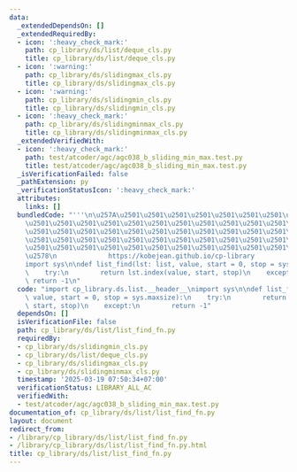 ```yaml
---
data:
  _extendedDependsOn: []
  _extendedRequiredBy:
  - icon: ':heavy_check_mark:'
    path: cp_library/ds/list/deque_cls.py
    title: cp_library/ds/list/deque_cls.py
  - icon: ':warning:'
    path: cp_library/ds/slidingmax_cls.py
    title: cp_library/ds/slidingmax_cls.py
  - icon: ':warning:'
    path: cp_library/ds/slidingmin_cls.py
    title: cp_library/ds/slidingmin_cls.py
  - icon: ':heavy_check_mark:'
    path: cp_library/ds/slidingminmax_cls.py
    title: cp_library/ds/slidingminmax_cls.py
  _extendedVerifiedWith:
  - icon: ':heavy_check_mark:'
    path: test/atcoder/agc/agc038_b_sliding_min_max.test.py
    title: test/atcoder/agc/agc038_b_sliding_min_max.test.py
  _isVerificationFailed: false
  _pathExtension: py
  _verificationStatusIcon: ':heavy_check_mark:'
  attributes:
    links: []
  bundledCode: "'''\n\u257A\u2501\u2501\u2501\u2501\u2501\u2501\u2501\u2501\u2501\u2501\
    \u2501\u2501\u2501\u2501\u2501\u2501\u2501\u2501\u2501\u2501\u2501\u2501\u2501\
    \u2501\u2501\u2501\u2501\u2501\u2501\u2501\u2501\u2501\u2501\u2501\u2501\u2501\
    \u2501\u2501\u2501\u2501\u2501\u2501\u2501\u2501\u2501\u2501\u2501\u2501\u2501\
    \u2501\u2501\u2501\u2501\u2501\u2501\u2501\u2501\u2501\u2501\u2501\u2501\u2501\
    \u2578\n             https://kobejean.github.io/cp-library               \n'''\n\
    import sys\n\ndef list_find(lst: list, value, start = 0, stop = sys.maxsize):\n\
    \    try:\n        return lst.index(value, start, stop)\n    except:\n       \
    \ return -1\n"
  code: "import cp_library.ds.list.__header__\nimport sys\n\ndef list_find(lst: list,\
    \ value, start = 0, stop = sys.maxsize):\n    try:\n        return lst.index(value,\
    \ start, stop)\n    except:\n        return -1"
  dependsOn: []
  isVerificationFile: false
  path: cp_library/ds/list/list_find_fn.py
  requiredBy:
  - cp_library/ds/slidingmin_cls.py
  - cp_library/ds/list/deque_cls.py
  - cp_library/ds/slidingmax_cls.py
  - cp_library/ds/slidingminmax_cls.py
  timestamp: '2025-03-19 07:50:34+07:00'
  verificationStatus: LIBRARY_ALL_AC
  verifiedWith:
  - test/atcoder/agc/agc038_b_sliding_min_max.test.py
documentation_of: cp_library/ds/list/list_find_fn.py
layout: document
redirect_from:
- /library/cp_library/ds/list/list_find_fn.py
- /library/cp_library/ds/list/list_find_fn.py.html
title: cp_library/ds/list/list_find_fn.py
---
```

